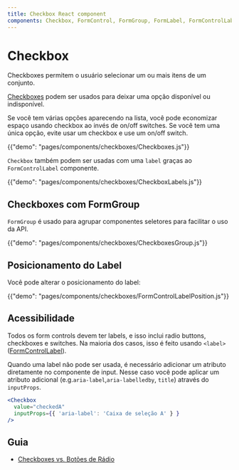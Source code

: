 ```yaml
---
title: Checkbox React component
components: Checkbox, FormControl, FormGroup, FormLabel, FormControlLabel
---
```


# Checkbox

<p class="description">Checkboxes permitem o usuário selecionar um ou mais itens de um conjunto.</p>

[Checkboxes](https://material.io/design/components/selection-controls.html#checkboxes) podem ser usados para deixar uma opção disponível ou indisponível.

Se você tem várias opções aparecendo na lista, você pode economizar espaço usando checkbox ao invés de on/off switches. Se você tem uma única opção, evite usar um checkbox e use um on/off switch.

{{"demo": "pages/components/checkboxes/Checkboxes.js"}}

`Checkbox` também podem ser usadas com uma `label` graças ao `FormControlLabel` componente.

{{"demo": "pages/components/checkboxes/CheckboxLabels.js"}}

## Checkboxes com FormGroup

`FormGroup` é usado para agrupar componentes seletores para facilitar o uso da API.

{{"demo": "pages/components/checkboxes/CheckboxesGroup.js"}}

## Posicionamento do Label

Você pode alterar o posicionamento do label:

{{"demo": "pages/components/checkboxes/FormControlLabelPosition.js"}}

## Acessibilidade

Todos os form controls devem ter labels, e isso inclui radio buttons, checkboxes e switches. Na maioria dos casos, isso é feito usando `<label>` ([FormControlLabel](/api/form-control-label/)).

Quando uma label não pode ser usada, é necessário adicionar um atributo diretamente no componente de input. Nesse caso você pode aplicar um atributo adicional (e.g.`aria-label`,`aria-labelledby`, `title`) através do `inputProps`.

```jsx
<Checkbox
  value="checkedA"
  inputProps={{ 'aria-label': 'Caixa de seleção A' } }
/>
```

## Guia

- [Checkboxes vs. Botões de Rádio](https://www.nngroup.com/articles/checkboxes-vs-radio-buttons/)